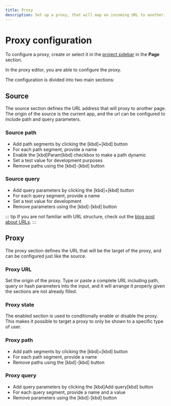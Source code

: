 ```yaml
---
title: Proxy
description: Set up a proxy, that will map an incoming URL to another.
---
```


# Proxy configuration

To configure a proxy, create or select it in the [project sidebar](/the-editor/project-sidebar) in the **Page** section.

In the proxy editor, you are able to configure the proxy.

The configuration is divided into two main sections:

## Source

The source section defines the URL address that will proxy to another page. The origin of the source is the current app, and the url can be configured to include path and query parameters.

### Source path

- Add path segments by clicking the [kbd]+[kbd] button
- For each path segment, provide a name
- Enable the [kbd]Param[kbd] checkbox to make a path dynamic
- Set a test value for development purposes
- Remove paths using the [kbd]-[kbd] button

### Source query

- Add query parameters by clicking the [kbd]+[kbd] button
- For each query segment, provide a name
- Set a test value for development
- Remove parameters using the [kbd]-[kbd] button

::: tip
If you are not familiar with URL structure, check out the [blog post about URLs](https://blog.nordcraft.com/urls-how-do-they-really-work).
:::

## Proxy

The proxy section defines the URL that will be the target of the proxy, and can be configured just like the source.

### Proxy URL

Set the origin of the proxy. Type or paste a complete URL including path, query or hash parameters into the input, and it will arrange it properly given the sections are not already filled.

### Proxy state

The enabled section is used to conditionally enable or disable the proxy. This makes it possible to target a proxy to only be shown to a specific type of user.

### Proxy path

- Add path segments by clicking the [kbd]+[kbd] button
- For each path segment, provide a name
- Remove paths using the [kbd]-[kbd] button

### Proxy query

- Add query parameters by clicking the [kbd]Add query[kbd] button
- For each query segment, provide a name and a value
- Remove parameters using the [kbd]-[kbd] button
